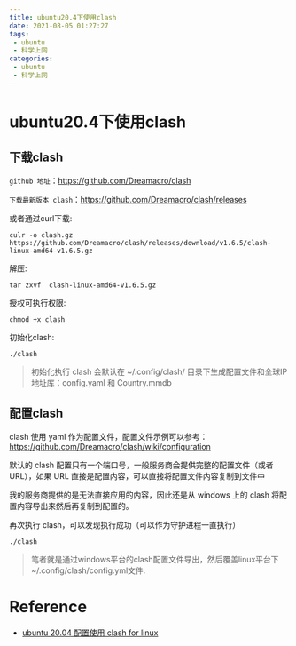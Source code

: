 ```yaml
---
title: ubuntu20.4下使用clash
date: 2021-08-05 01:27:27
tags:
 - ubuntu
 - 科学上网
categories:
 - ubuntu
 - 科学上网
---
```


# ubuntu20.4下使用clash

## 下载clash

`github 地址`：https://github.com/Dreamacro/clash

`下载最新版本 clash`：https://github.com/Dreamacro/clash/releases

或者通过curl下载:

```
culr -o clash.gz https://github.com/Dreamacro/clash/releases/download/v1.6.5/clash-linux-amd64-v1.6.5.gz

```
解压:
```
tar zxvf  clash-linux-amd64-v1.6.5.gz
```

授权可执行权限:

```
chmod +x clash
```


初始化clash:

```
./clash
```



> 初始化执行 clash 会默认在 ~/.config/clash/ 目录下生成配置文件和全球IP地址库：config.yaml 和 Country.mmdb


## 配置clash

clash 使用 yaml 作为配置文件，配置文件示例可以参考：https://github.com/Dreamacro/clash/wiki/configuration

默认的 clash 配置只有一个端口号，一般服务商会提供完整的配置文件（或者 URL），如果 URL 直接是配置内容，可以直接将配置文件内容复制到文件中

我的服务商提供的是无法直接应用的内容，因此还是从 windows 上的 clash 将配置内容导出来然后再复制到配置的。

再次执行 clash，可以发现执行成功（可以作为守护进程一直执行）

```
./clash
```



> 笔者就是通过windows平台的clash配置文件导出，然后覆盖linux平台下~/.config/clash/config.yml文件.

# Reference
- [ubuntu 20.04 配置使用 clash for linux](http://www.ptbird.cn/ubuntu-2004-clash-for-linux.html)
